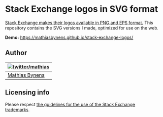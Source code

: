 # Stack Exchange logos in SVG format

[Stack Exchange makes their logos available in PNG and EPS format.](https://stackexchange.com/about/logos) This repository contains the SVG versions I made, optimized for use on the web.

**Demo:** <https://mathiasbynens.github.io/stack-exchange-logos/>

## Author

| [![twitter/mathias](https://gravatar.com/avatar/24e08a9ea84deb17ae121074d0f17125?s=70)](https://twitter.com/mathias "Follow @mathias on Twitter") |
|---|
| [Mathias Bynens](https://mathiasbynens.be/) |

## Licensing info

Please respect [the guidelines for the use of the Stack Exchange trademarks](https://stackexchange.com/legal/trademark-guidance).
